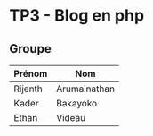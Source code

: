 # TP3 - Blog en php

## Groupe
| Prénom  | Nom          |
| ------- | ------------ |
| Rijenth | Arumainathan |
| Kader   | Bakayoko     |
| Ethan   | Videau       |
